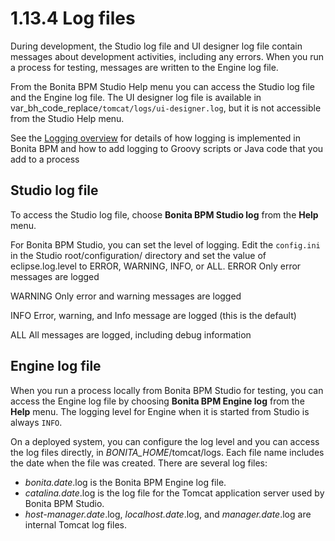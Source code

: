 # 1.13.4 Log files

During development, the Studio log file and UI designer log file contain messages about development activities, including any errors. 
When you run a process for testing, messages are written to the Engine log file.

From the Bonita BPM Studio Help menu you can access the Studio log file 
and the Engine log file. The UI designer log file is available in var\_bh\_code\_replace`/tomcat/logs/ui-designer.log`, but it is not accessible from the Studio Help menu. 

See the [Logging overview](/logging.html) for details of how logging is implemented in Bonita BPM and how to add logging to Groovy scripts or Java code that you add to a process

## Studio log file

To access the Studio log file, choose **Bonita BPM Studio log** from the **Help** menu.

For Bonita BPM Studio, you can set the level of logging. Edit the `config.ini` in the Studio root/configuration/ directory and set the value of 
eclipse.log.level to ERROR, WARNING, INFO, or ALL.
ERROR
Only error messages are logged

WARNING
Only error and warning messages are logged

INFO
Error, warning, and Info message are logged (this is the default)

ALL
All messages are logged, including debug information

## Engine log file

When you run a process locally from Bonita BPM Studio for testing, you can access the Engine log file by choosing **Bonita BPM Engine log** from the **Help** menu. 
The logging level for Engine when it is started from Studio is always `INFO`. 

On a deployed system, you can configure the log level and you can access the log files directly, in _BONITA\_HOME_/tomcat/logs. 
Each file name includes the date when the file was created. There are several log files:

* _bonita.date_.log is the Bonita BPM Engine log file.
* _catalina.date_.log is the log file for the Tomcat application server used by Bonita BPM Studio.
* _host-manager.date_.log, _localhost.date_.log, and _manager.date_.log are internal Tomcat log files.
